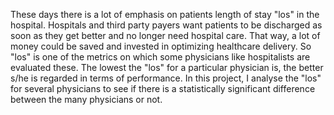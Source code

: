 These days there is a lot of emphasis on patients length of stay "los" in the hospital. Hospitals and third party payers want patients to 
be discharged as soon as they get better and no longer need hospital care. That way, a lot of money could be saved and invested in
optimizing healthcare delivery.
So "los" is one of the metrics on which some physicians like hospitalists are evaluated these. The lowest the "los" for a particular
physician is, the better s/he is regarded in terms of performance.
In this project, I analyse the "los" for several physicians to see if there is a statistically significant difference between the many 
physicians or not.
